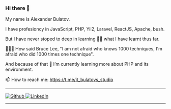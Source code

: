 ### Hi there 👋

My name is Alexander Bulatov.

I have profesioncy in JavaScript, PHP, Yii2, Laravel, ReactJS, Apache, bush.

But I have never stoped to deep in learning 🦸‍♂️ what I have learnt thus far.

🤸🏻‍♂️ How said Bruce Lee, "I am not afraid who knows 1000 techniques, I'm afraid who did 1000 times one technique".

And because of that 🌱 I’m currently learning more about PHP and its environment.

📫 How to reach me: https://t.me/it_bulatovs_studio


---

<p align="left">
  <a href="https://github.com/palexandrite" target="_blank">
		<img alt="Github" src="https://img.shields.io/badge/GitHub-%2312100E.svg?&style=for-the-badge&logo=Github&logoColor=white" />
	</a>
  <a href="https://www.linkedin.com/in/alexander-bulatov/" target="_blank">
		<img alt="LinkedIn" src="https://img.shields.io/badge/linkedin-%230077B5.svg?&style=for-the-badge&logo=linkedin&logoColor=white" />
	</a>
</p>

---

<!--
Great repo to improve this README file: https://github.com/abhisheknaiidu/awesome-github-profile-readme
-->

<!--
Count visitors badge:
  ![visitors](https://visitor-badge.glitch.me/badge?page_id=palexandrite)
-->
